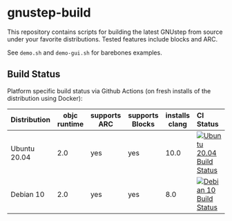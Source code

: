 # gnustep-build

This repository contains scripts for building the latest GNUstep from source under your favorite distributions.  Tested features include blocks and ARC.

See `demo.sh` and `demo-gui.sh` for barebones examples.

## Build Status

Platform specific build status via Github Actions (on fresh installs of the distribution using Docker):

Distribution | objc runtime | supports ARC | supports Blocks | installs clang | CI Status
-------------|-----|-----|-----|-----|:---------
Ubuntu 20.04 | 2.0 | yes | yes | 10.0 | [![Ubuntu 20.04 Build Status](https://github.com/plaurent/gnustep-build/actions/workflows/ub2004c10r20.yml/badge.svg)](https://github.com/plaurent/gnustep-build/actions/workflows/ub2004c10r20.yml)
Debian 10    | 2.0 | yes | yes | 8.0 |  [![Debian 10 Build Status](https://github.com/plaurent/gnustep-build/actions/workflows/deb10c8r20.yml/badge.svg)](https://github.com/plaurent/gnustep-build/actions/workflows/deb10c8r20.yml)
